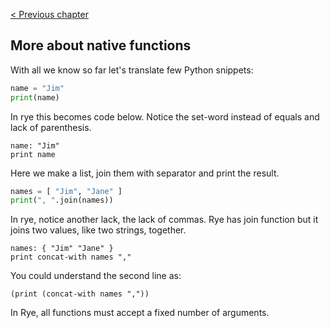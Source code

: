 [&lt; Previous chapter](./INTRO_1.md)

## More about native functions

With all we know so far let's translate few Python snippets:

```python
name = "Jim"
print(name)
```
In rye this becomes code below. Notice the set-word instead of equals and lack of parenthesis.

```factor
name: "Jim"
print name
```
Here we make a list, join them with separator and print the result.

```python
names = [ "Jim", "Jane" ]
print(", ".join(names))
```
In rye, notice another lack, the lack of commas. Rye has join function but it joins two values, like two strings, together.

```factor
names: { "Jim" "Jane" }
print concat-with names ","
```
You could understand the second line as:

```factor
(print (concat-with names ","))
```
In Rye, all functions must accept a fixed number of arguments.
